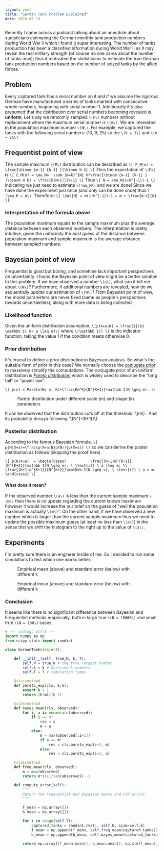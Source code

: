 ```yaml
---
layout: post
title: "German Tank Problem Explained"
date: 2020-06-13
---
```


<span class="dropcap">R</span>ecently I came across a podcast talking about an anecdote about statisticians estimating the German monthly tank production numbers during World War II which I found [it](https://en.wikipedia.org/wiki/German_tank_problem) super interesting. The number of tanks production has been a classified information during World War II as it may reveal the real military strength (of course no one cares about the number of tanks now); thus it motivated the statisticians to estimate the true German tank production numbers based on the number of seized tanks by the allied forces.
## Problem
Every captured tank has a serial number on it and if we assume the rigorous German have manufactured a series of tanks marked with consecutive whole numbers, beginning with serial number 1. Additionally it's also presumed that the distribution over serial numbers becoming revealed is **uniform**. Let's say we randomly sampled `\(k\)` numbers without replacement where the maximum serial number is `\(m\)`. We are interested in the population maximum number `\(N\)`.
For example, we captured the tanks with the following serial numbers: (10, 9, 25) so the  `\(k = 3\)` and  `\(m = 25\)`

## Frequentist point of view
The sample maximum `\(M\)` distribution can be described as
`\[
P_M(m) = \frac{\binom {m-1} {k-1} }{\binom N k}
\]`
Thus the expectation of `\(M\)`  is
`\[
E_M(m) = \mu_M=  \sum_{m=k}^{N} m*\frac{\binom {m-1} {k-1} }{\binom N k} = \frac{k(N+1)}{k+1}
\]`
Thus
`\[
N = \mu_M(1+k^{-1})-1
\]`
indicating we just need to estimate `\(\mu_M\)` and we are done! Since we have done the experiment just once (and only can be done once) thus `\(\mu_M = m\)`. Therefore:
`\[
\hat{N} = m(1+k^{-1})-1 = m + \frac{m-k}{k}
\]`

### Interpretation of the formula above
The population maximum equals to the sample maximum plus the average distance between each observed numbers. The  interpretation is pretty intuitive, given the uniformity the *best* guess of the distance between population maximum and sample maximum is the average distance between sampled numbers.

## Bayesian point of view
Frequentist is good but boring, and sometime lack important perspectives on uncertainty. I found the Bayesian point of view might be a better solution to this problem. If we have observed a number `\(a\)`, what can it tell me about `\(N\)`? Furthermore, if additional numbers are revealed, how do we sequentially *update* our estimation of `\(N\)`? From Bayesian point of view, the model parameters are never fixed (same as people's perspectives towards uncertainties), along with more data is being collected.

### Likelihood function
Given the uniform distribution assumption, `\(p(X=a|N) = \frac{1}{n} \mathbb I( 0< a \leq n)\)` where `\(\mathbb I() \)` is the indicator function, taking the value 1 if the condition meets otherwise 0.

### Prior distribution
It's crucial to define a prior distribution in Bayesian analysis. So what's the suitable form of prior in this case? We normally choose the [conjugate prior](https://en.wikipedia.org/wiki/Conjugate_prior) to massively simplify the computations. The conjugate prior of an uniform distribution is [*Pareto distribution*](https://en.wikipedia.org/wiki/Pareto_distribution) which is widely used to describe the "long tail" or "power law".

`\[
p(n) = Pareto(N; m, K)=\frac{Km^K}{N^{K+1}}\mathbb I(N \geq m).
\]`
<figure>
    <img src="{{ '/assets/img/20200613_pareto.png' | prepend: site.baseurl }}" alt="">
    <figcaption>Pareto distribution under different scale (m) and shape (k) parameters </figcaption>
</figure>
It can be observed that the distribution cuts off at the threshold `\(m\)`. And its probability decays following `\(N^{-(K+1)}\)`

### Posterior distribution
According to the famous Bayesian formula, 
`\[
p(N|X=a)=\frac{p(X=a|N)p(N)}{p(X=a)}
\]` 
so we can derive the poster distribution as follows (skipping the proof here)

`\[
p(N|X=a)  = \begin{cases}          
\frac{(K+1)m^{K+1}}{N^{K+2}}\mathbb I(N \geq m), \ \text{if} \ a \leq m; \\    
 \frac{(K+1)a^{K+1}}{N^{K+2}}\mathbb I(N \geq a), \ \text{if} \ a > m.      \end{cases}
\]`

#### What does it mean?
If the observed number  `\(a\)` is less than the current sample maximum `\(m\)` then there is no update regarding the current known maximum however it would increase the our brief on the guess of "well the population maximum is actually `\(m\)`". On the other hand, if we have observed a new number which is larger than the current sample maximum thus we need to update the possible maximum guess (at least no less than `\(a\)`) in the sense that we shift the histogram to the right up to the value of `\(a\)`.

## Experiments
I'm pretty sure there is an engineer inside of me. So I decided to run some simulations to test which one works better.
<figure>
    <img src="{{ '/assets/img/20200613_N_big.png' | prepend: site.baseurl }}" alt="">
    <figcaption>Empirical mean (above) and standard error (below) with different k</figcaption>
</figure>

<figure>
    <img src="{{ '/assets/img/20200613_N_small.png' | prepend: site.baseurl }}" alt="">
    <figcaption>Empirical mean (above) and standard error (below) with different k</figcaption>
</figure>

### Conclusion
It seems like there is no significant difference between Bayesian and Frequentist methods empirically, both in large true `\(N = 10000\)` and small true `\(N = 100\)` cases.
```python
# -*- coding: utf-8 -*-
import numpy as np
from scipy.stats import randint

class GermanTanks(object):

    def __init__(self, true_N, k, T):
        self.N = true_N # the true largest number
        self.k = k # observed k numbers
        self.T = T # simulation times

    @classmethod    
    def pareto_exp(cls, k,m):
        assert k > 1
        return (k*m)/(k-1)

    @classmethod
    def bayes_mean(cls, observed):
        for i, a in enumerate(observed):
            if i == 0:
                res = a
                m = a
            else:
                m = max(observed[:i+1])
                if a <= m:
                    res = cls.pareto_exp(i+2, m)
                else:
                    res = cls.pareto_exp(i+2, a)

    @classmethod
    def freq_mean(cls, observed):
        m = max(observed)
        return m*(1+1/len(observed)) -1

    def compute_error(self):
        """
        Return the Frequentist and Bayesian means and std errors
        """

        f_mean = np.array([])
        b_mean = np.array([])

        for t in range(self.T):
            captured_tanks = randint.rvs(1, self.N, size=self.k)
            f_mean = np.append(f_mean, self.freq_mean(captured_tanks))
            b_mean = np.append(b_mean, self.bayes_mean(captured_tanks))

        return np.array([f_mean.mean(), b_mean.mean(), np.std(f_mean), np.std(b_mean)])
```
